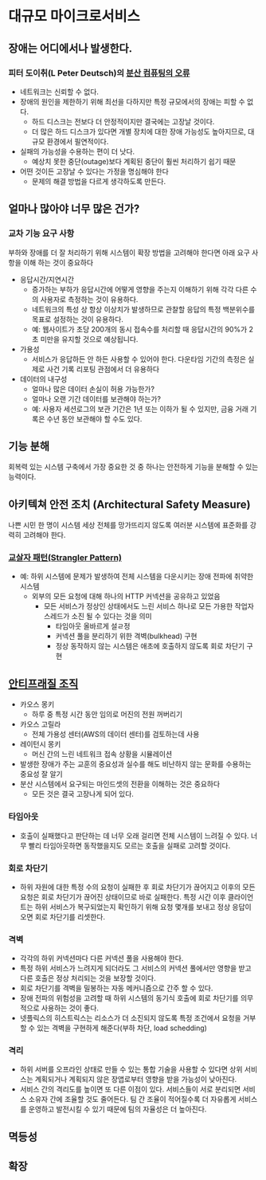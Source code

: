 # 대규모 마이크로서비스

## 장애는 어디에서나 발생한다.

### 피터 도이취(L Peter Deutsch)의 [분산 컴퓨팅의 오류](https://en.wikipedia.org/wiki/Fallacies_of_distributed_computing)

- 네트워크는 신뢰할 수 없다.
- 장애의 원인을 제한하기 위해 최선을 다하지만 특정 규모에서의 장애는 피할 수 없다.
  - 하드 디스크는 전보다 더 안정적이지만 결국에는 고장날 것이다.
  - 더 많은 하드 디스크가 있다면 개별 장치에 대한 장애 가능성도 높아지므로, 대규모 환경에서 필연적이다.
- 실패의 가능성을 수용하는 편이 더 낫다.
  - 예상치 못한 중단(outage)보다 계획된 중단이 훨씬 처리하기 쉽기 때문
- 어떤 것이든 고장날 수 있다는 가정을 명심해야 한다
  - 문제의 해결 방법을 다르게 생각하도록 만든다.

## 얼마나 많아야 너무 많은 건가?

### 교차 기능 요구 사항

부하와 장애를 더 잘 처리하기 위해 시스템이 확장 방법을 고려해야 한다면 아래 요구 사항을 이해 하는 것이 중요하다

- 응답시간/지연시간
  - 증가하는 부하가 응답시간에 어떻게 영향을 주는지 이해하기 위해 각각 다른 수의 사용자로 측정하는 것이 유용하다.
  - 네트워크의 특성 상 항상 이상치가 발생하므로 관찰할 응답의 특정 백분위수를 목표로 설정하는 것이 유용하다.
  - 예: 웹사이트가 초당 200개의 동시 접속수를 처리할 때 응답시간의 90%가 2초 미만을 유지할 것으로 예상됩니다.
- 가용성
  - 서비스가 응답하든 안 하든 사용할 수 있어야 한다. 다운타임 기간의 측정은 실제로 사건 기록 리포팅 관점에서 더 유용하다
- 데이터의 내구성
  - 얼마나 많은 데이터 손실이 허용 가능한가?
  - 얼마나 오랜 기간 데이터를 보관해야 하는가?
  - 예: 사용자 세션로그의 보관 기간은 1년 또는 이하가 될 수 있지만, 금융 거래 기록은 수년 동안 보관해야 할 수도 있다.

## 기능 분해

회복력 있는 시스템 구축에서 가장 중요한 것 중 하나는 안전하게 기능을 분해할 수 있는 능력이다.

## 아키텍쳐 안전 조치 (Architectural Safety Measure)

나쁜 시민 한 명이 시스템 세상 전체를 망가뜨리지 않도록 여러분 시스템에 표준화를 강력히 고려해야 한다.

### [교살자 패턴(Strangler Pattern)](https://docs.microsoft.com/ko-kr/azure/architecture/patterns/strangler)

- 예: 하위 시스템에 문제가 발생하여 전체 시스템을 다운시키는 장애 전파에 취약한 시스템
  - 외부의 모든 요청에 대해 하나의 HTTP 커넥션을 공유하고 있었음
    - 모든 서비스가 정상인 상태에서도 느린 서비스 하나로 모든 가용한 작업자 스레드가 소진 될 수 있다는 것을 의미
      - 타임아웃 올바르게 설ㄹ정
      - 커넥션 풀을 분리하기 위한 격벽(bulkhead) 구현
      - 정상 동작하지 않는 시스템은 애초에 호출하지 않도록 회로 차단기 구현

## [안티프래질 조직](https://queue.acm.org/detail.cfm?id=2499552)

- 카오스 몽키
  - 하루 중 특정 시간 동안 임의로 머진의 전원 꺼버리기
- 카오스 고릴라
  - 전체 가용성 센터(AWS의 데이터 센터)를 검토하는데 사용
- 레이턴시 몽키
  - 머신 간의 느린 네트워크 접속 상황을 시뮬레이션
- 발생한 장애가 주는 교훈의 중요성과 실수를 해도 비난하지 않는 문화를 수용하는 중요성 잘 알기
- 분산 시스템에서 요구되는 마인드셋의 전환을 이해하는 것은 중요하다
  - 모든 것은 결국 고장나게 되어 있다.

### 타임아웃

- 호출이 실패했다고 판단하는 데 너무 오래 걸리면 전체 시스템이 느려질 수 있다. 너무 빨리 타임아웃하면 동작했을지도 모르는 호출을 실패로 고려할 것이다.

### 회로 차단기

- 하위 자원에 대한 특정 수의 요청이 실패한 후 회로 차단기가 끊어지고 이후의 모든 요청은 회로 차단기가 끊어진 상태이므로 바로 실패한다. 특정 시간 이후 클라이언트는 하위 서비스가 복구되었는지 확인하기 위해 요청 몇개를 보내고 정상 응답이 오면 회로 차단기를 리셋한다.

### 격벽

- 각각의 하위 커넥션마다 다른 커넥션 풀을 사용해야 한다.
- 특정 하위 서비스가 느려지게 되더라도 그 서비스의 커넥션 풀에서만 영향을 받고 다른 호출은 정상 처리되는 것을 보장할 것이다.
- 회로 차단기를 격벽을 밀봉하는 자동 메커니즘으로 간주 할 수 있다.
- 장애 전파의 위험성을 고려할 때 하위 시스템의 동기식 호출에 회로 차단기를 의무적으로 사용하는 것이 좋다.
- 넷플릭스의 히스트릭스는 리소스가 더 소진되지 않도록 특정 조건에서 요청을 거부할 수 있는 격벽을 구현하게 해준다(부하 차단, load schedding)

### 격리

- 하위 서버를 오프라인 상태로 만들 수 있는 통합 기술을 사용할 수 있다면 상위 서비스는 계획되거나 계획되지 않은 장앱로부터 영향을 받을 가능성이 낮아진다.
- 서비스 간의 격리도를 높이면 또 다른 이점이 있다. 서비스들이 서로 분리되면 서비스 소유자 간에 조율할 것도 줄어든다. 팀 간 조율이 적어질수록 더 자유롭게 서비스를 운영하고 발전시킬 수 있기 때문에 팀의 자율성은 더 높아진다.

## 멱등성

## 확장

